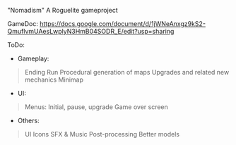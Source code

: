 "Nomadism" 
A Roguelite gameproject

GameDoc: https://docs.google.com/document/d/1jWNeAnxgz9kS2-QmuflvmUAesLwplyN3HmB04SODR_E/edit?usp=sharing

ToDo:

- Gameplay:
> Ending Run
> Procedural generation of maps
> Upgrades and related new mechanics
> Minimap

- UI:
> Menus: Initial, pause, upgrade
> Game over screen

- Others:
> UI Icons
> SFX & Music
> Post-processing
> Better models
